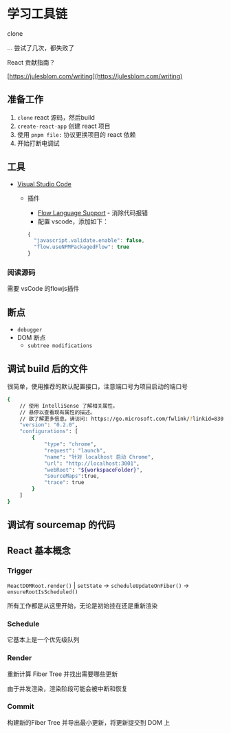 # 学习工具链

clone

… 尝试了几次，都失败了

React 贡献指南？

[https://julesblom.com/writing](https://julesblom.com/writing)

## 准备工作

1. `clone` react 源码，然后build
2. `create-react-app` 创建 react 项目
3. 使用 `pnpm file:` 协议更换项目的 react 依赖
4. 开始打断电调试

## 工具

- [Visual Studio Code](https://code.visualstudio.com/)
    - 插件
        - [Flow Language Support](https://flow.org/en/docs/editors/vscode/) - 消除代码报错
        - 配置 vscode，添加如下：
        
        ```jsx
        {
          "javascript.validate.enable": false,
          "flow.useNPMPackagedFlow": true
        }
        ```
        

### 阅读源码

需要 vsCode 的flowjs插件

## 断点

- `debugger`
- DOM 断点
    - `subtree modifications`

## 调试 build 后的文件

很简单，使用推荐的默认配置接口，注意端口号为项目启动的端口号

```bash
{
    // 使用 IntelliSense 了解相关属性。 
    // 悬停以查看现有属性的描述。
    // 欲了解更多信息，请访问: https://go.microsoft.com/fwlink/?linkid=830387
    "version": "0.2.0",
    "configurations": [
        {
            "type": "chrome",
            "request": "launch",
            "name": "针对 localhost 启动 Chrome",
            "url": "http://localhost:3001",
            "webRoot": "${workspaceFolder}",
            "sourceMaps":true,
            "trace": true
        }
    ]
}
```

## 调试有 sourcemap 的代码

## React 基本概念

### Trigger

`ReactDOMRoot.render()` | `setState` → `scheduleUpdateOnFiber()` → `ensureRootIsScheduled()`

所有工作都是从这里开始，无论是初始挂在还是重新渲染

### Schedule

它基本上是一个优先级队列

### Render

重新计算 Fiber Tree 并找出需要哪些更新

由于并发渲染，渲染阶段可能会被中断和恢复

### Commit

构建新的Fiber Tree 并导出最小更新，将更新提交到 DOM 上